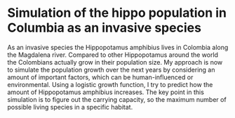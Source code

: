 # Simulation of the hippo population in Columbia as an invasive species
As an invasive species the Hippopotamus amphibius lives in Colombia along the Magdalena river. Compared to other Hippopotamus around the world the Colombians actually grow in their population size. My approach is now to simulate the population growth over the next years by considering an amount of important factors, which can be human-influenced or environmental. Using a logistic growth function, I try to predict how the amount of Hippopotamus amphibius increases. The key point in this simulation is to figure out the carrying capacity, so the maximum number of possible living species in a specific habitat.
